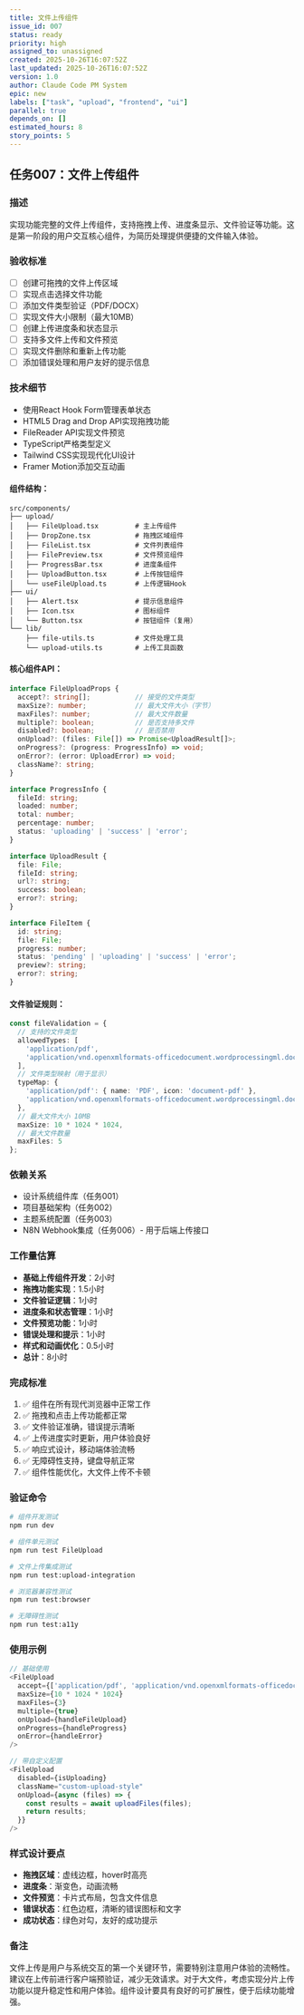 ```yaml
---
title: 文件上传组件
issue_id: 007
status: ready
priority: high
assigned_to: unassigned
created: 2025-10-26T16:07:52Z
last_updated: 2025-10-26T16:07:52Z
version: 1.0
author: Claude Code PM System
epic: new
labels: ["task", "upload", "frontend", "ui"]
parallel: true
depends_on: []
estimated_hours: 8
story_points: 5
---
```


## 任务007：文件上传组件

### 描述
实现功能完整的文件上传组件，支持拖拽上传、进度条显示、文件验证等功能。这是第一阶段的用户交互核心组件，为简历处理提供便捷的文件输入体验。

### 验收标准
- [ ] 创建可拖拽的文件上传区域
- [ ] 实现点击选择文件功能
- [ ] 添加文件类型验证（PDF/DOCX）
- [ ] 实现文件大小限制（最大10MB）
- [ ] 创建上传进度条和状态显示
- [ ] 支持多文件上传和文件预览
- [ ] 实现文件删除和重新上传功能
- [ ] 添加错误处理和用户友好的提示信息

### 技术细节
- 使用React Hook Form管理表单状态
- HTML5 Drag and Drop API实现拖拽功能
- FileReader API实现文件预览
- TypeScript严格类型定义
- Tailwind CSS实现现代化UI设计
- Framer Motion添加交互动画

#### 组件结构：
```
src/components/
├── upload/
│   ├── FileUpload.tsx         # 主上传组件
│   ├── DropZone.tsx           # 拖拽区域组件
│   ├── FileList.tsx           # 文件列表组件
│   ├── FilePreview.tsx        # 文件预览组件
│   ├── ProgressBar.tsx        # 进度条组件
│   ├── UploadButton.tsx       # 上传按钮组件
│   └── useFileUpload.ts       # 上传逻辑Hook
├── ui/
│   ├── Alert.tsx              # 提示信息组件
│   ├── Icon.tsx               # 图标组件
│   └── Button.tsx             # 按钮组件（复用）
└── lib/
    ├── file-utils.ts          # 文件处理工具
    └── upload-utils.ts        # 上传工具函数
```

#### 核心组件API：
```typescript
interface FileUploadProps {
  accept?: string[];           // 接受的文件类型
  maxSize?: number;            // 最大文件大小（字节）
  maxFiles?: number;           // 最大文件数量
  multiple?: boolean;          // 是否支持多文件
  disabled?: boolean;          // 是否禁用
  onUpload?: (files: File[]) => Promise<UploadResult[]>;
  onProgress?: (progress: ProgressInfo) => void;
  onError?: (error: UploadError) => void;
  className?: string;
}

interface ProgressInfo {
  fileId: string;
  loaded: number;
  total: number;
  percentage: number;
  status: 'uploading' | 'success' | 'error';
}

interface UploadResult {
  file: File;
  fileId: string;
  url?: string;
  success: boolean;
  error?: string;
}

interface FileItem {
  id: string;
  file: File;
  progress: number;
  status: 'pending' | 'uploading' | 'success' | 'error';
  preview?: string;
  error?: string;
}
```

#### 文件验证规则：
```typescript
const fileValidation = {
  // 支持的文件类型
  allowedTypes: [
    'application/pdf',
    'application/vnd.openxmlformats-officedocument.wordprocessingml.document'
  ],
  // 文件类型映射（用于显示）
  typeMap: {
    'application/pdf': { name: 'PDF', icon: 'document-pdf' },
    'application/vnd.openxmlformats-officedocument.wordprocessingml.document': { name: 'DOCX', icon: 'document-word' }
  },
  // 最大文件大小 10MB
  maxSize: 10 * 1024 * 1024,
  // 最大文件数量
  maxFiles: 5
};
```

### 依赖关系
- 设计系统组件库（任务001）
- 项目基础架构（任务002）
- 主题系统配置（任务003）
- N8N Webhook集成（任务006）- 用于后端上传接口

### 工作量估算
- **基础上传组件开发**：2小时
- **拖拽功能实现**：1.5小时
- **文件验证逻辑**：1小时
- **进度条和状态管理**：1小时
- **文件预览功能**：1小时
- **错误处理和提示**：1小时
- **样式和动画优化**：0.5小时
- **总计**：8小时

### 完成标准
1. ✅ 组件在所有现代浏览器中正常工作
2. ✅ 拖拽和点击上传功能都正常
3. ✅ 文件验证准确，错误提示清晰
4. ✅ 上传进度实时更新，用户体验良好
5. ✅ 响应式设计，移动端体验流畅
6. ✅ 无障碍性支持，键盘导航正常
7. ✅ 组件性能优化，大文件上传不卡顿

### 验证命令
```bash
# 组件开发测试
npm run dev

# 组件单元测试
npm run test FileUpload

# 文件上传集成测试
npm run test:upload-integration

# 浏览器兼容性测试
npm run test:browser

# 无障碍性测试
npm run test:a11y
```

### 使用示例
```typescript
// 基础使用
<FileUpload
  accept={['application/pdf', 'application/vnd.openxmlformats-officedocument.wordprocessingml.document']}
  maxSize={10 * 1024 * 1024}
  maxFiles={3}
  multiple={true}
  onUpload={handleFileUpload}
  onProgress={handleProgress}
  onError={handleError}
/>

// 带自定义配置
<FileUpload
  disabled={isUploading}
  className="custom-upload-style"
  onUpload={async (files) => {
    const results = await uploadFiles(files);
    return results;
  }}
/>
```

### 样式设计要点
- **拖拽区域**：虚线边框，hover时高亮
- **进度条**：渐变色，动画流畅
- **文件预览**：卡片式布局，包含文件信息
- **错误状态**：红色边框，清晰的错误图标和文字
- **成功状态**：绿色对勾，友好的成功提示

### 备注
文件上传是用户与系统交互的第一个关键环节，需要特别注意用户体验的流畅性。建议在上传前进行客户端预验证，减少无效请求。对于大文件，考虑实现分片上传功能以提升稳定性和用户体验。组件设计要具有良好的可扩展性，便于后续功能增强。
